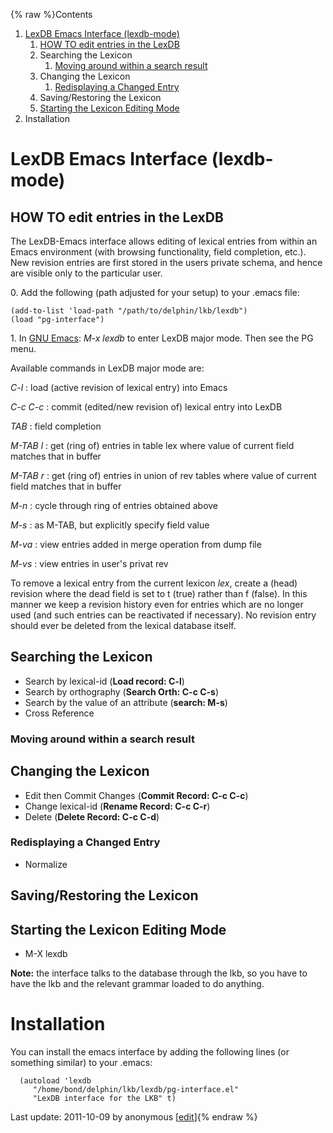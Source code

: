 {% raw %}Contents

1. [LexDB Emacs Interface
(lexdb-mode)]()
   1. [HOW TO edit entries in the
LexDB]()
   2. Searching the Lexicon
      1. [Moving around within a search
result]()
   3. Changing the Lexicon
      1. [Redisplaying a Changed
Entry]()
   4. Saving/Restoring the Lexicon
   5. [Starting the Lexicon Editing
Mode]()
2. Installation

# LexDB Emacs Interface (lexdb-mode)

## HOW TO edit entries in the LexDB

The LexDB-Emacs interface allows editing of lexical entries from within
an Emacs environment (with browsing functionality, field completion,
etc.). New revision entries are first stored in the users private
schema, and hence are visible only to the particular user.

0\. Add the following (path adjusted for your setup) to your .emacs
file:

    (add-to-list 'load-path "/path/to/delphin/lkb/lexdb")
    (load "pg-interface")

1\. In [GNU Emacs](http://www.gnu.org/software/emacs/emacs.html): *M-x
lexdb* to enter LexDB major mode. Then see the PG menu.

Available commands in LexDB major mode are:

*C-l* : load (active revision of lexical entry) into Emacs

*C-c C-c* : commit (edited/new revision of) lexical entry into LexDB

*TAB* : field completion

*M-TAB l* : get (ring of) entries in table lex where value of current
field matches that in buffer

*M-TAB r* : get (ring of) entries in union of rev tables where value of
current field matches that in buffer

*M-n* : cycle through ring of entries obtained above

*M-s* : as M-TAB, but explicitly specify field value

*M-va* : view entries added in merge operation from dump file

*M-vs* : view entries in user's privat rev

To remove a lexical entry from the current lexicon *lex*, create a
(head) revision where the dead field is set to t (true) rather than f
(false). In this manner we keep a revision history even for entries
which are no longer used (and such entries can be reactivated if
necessary). No revision entry should ever be deleted from the lexical
database itself.

## Searching the Lexicon

- Search by lexical-id (**Load record: C-l**)
- Search by orthography (**Search Orth: C-c C-s**)
- Search by the value of an attribute (**search: M-s**)
- Cross Reference

### Moving around within a search result

## Changing the Lexicon

- Edit then Commit Changes (**Commit Record: C-c C-c**)
- Change lexical-id (**Rename Record: C-c C-r**)
- Delete (**Delete Record: C-c C-d**)

### Redisplaying a Changed Entry

- Normalize

## Saving/Restoring the Lexicon

## Starting the Lexicon Editing Mode

- M-X lexdb

**Note:** the interface talks to the database through the lkb, so you
have to have the lkb and the relevant grammar loaded to do anything.

# Installation

You can install the emacs interface by adding the following lines (or
something similar) to your .emacs:

      (autoload 'lexdb 
         "/home/bond/delphin/lkb/lexdb/pg-interface.el" 
         "LexDB interface for the LKB" t)

Last update: 2011-10-09 by anonymous [[edit](https://github.com/delph-in/docs/wiki/LexDbEmacsInterface/_edit)]{% endraw %}